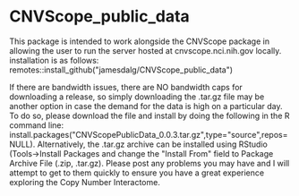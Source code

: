 # CNVScope_public_data
This package is intended to work alongside the CNVScope package in allowing the user to run the server hosted at cnvscope.nci.nih.gov locally.
installation is as follows:
remotes::install_github("jamesdalg/CNVScope_public_data")

If there are bandwidth issues, there are NO bandwidth caps for downloading a release,
so simply downloading the .tar.gz file may be another option in case the demand for the data is high on a particular day.
To do so, please download the file and install by doing the following in the R command line:
install.packages("CNVScopePublicData_0.0.3.tar.gz",type="source",repos=NULL).
Alternatively, the .tar.gz archive can be installed using RStudio (Tools->Install Packages and change the "Install From" field to Package Archive File (.zip, .tar.gz).
Please post any problems you may have and I will attempt to get to them quickly to ensure you have a great experience exploring the Copy Number Interactome.
